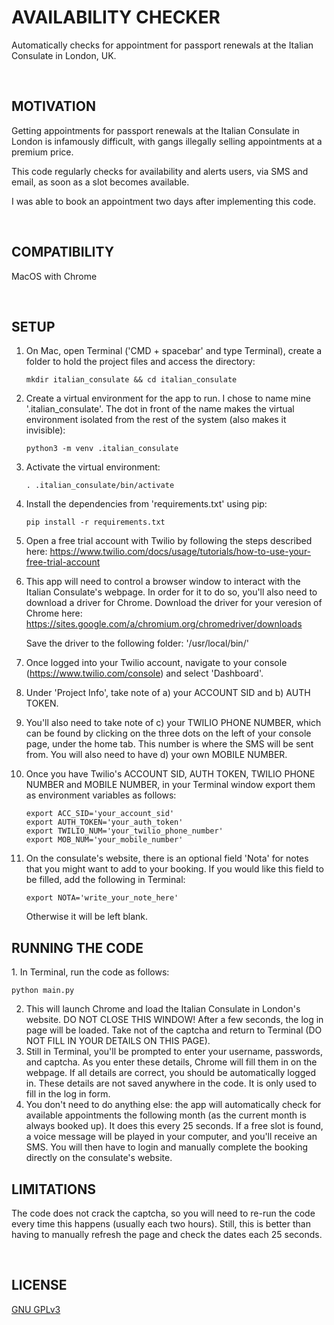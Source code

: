 <h1>AVAILABILITY CHECKER</h1>

<p>Automatically checks for appointment for passport renewals at the Italian Consulate in London, UK.</p>
<br>
<h2>MOTIVATION</h2>
<p>Getting appointments for passport renewals at the Italian Consulate in London is infamously difficult, with gangs illegally selling appointments at a premium price.</p>
<p>This code regularly checks for availability and alerts users, via SMS and email, as soon as a slot becomes available.</p>
<p>I was able to book an appointment two days after implementing this code.</p>
<br>
<h2>COMPATIBILITY</h2>
<p>MacOS with Chrome</p>
<br>
<h2>SETUP</h2>

1. On Mac, open Terminal ('CMD + spacebar' and type Terminal), create a folder to hold the project files and access the directory:

   ```
   mkdir italian_consulate && cd italian_consulate
   ```
2. Create a virtual environment for the app to run. I chose to name mine '.italian_consulate'. The dot in front of the name makes the virtual environment isolated from the rest of the system (also makes it invisible):

   ```
   python3 -m venv .italian_consulate
   ```
3. Activate the virtual environment:

   ```
   . .italian_consulate/bin/activate 
   ```
4. Install the dependencies from 'requirements.txt' using pip:

   ```
   pip install -r requirements.txt
   ```
5. Open a free trial account with Twilio by following the steps described here: https://www.twilio.com/docs/usage/tutorials/how-to-use-your-free-trial-account
   &nbsp;
6. This app will need to control a browser window to interact with the Italian Consulate's webpage. In order for it to do so, you'll also need to download a driver for Chrome. Download the driver for your veresion of Chrome here: https://sites.google.com/a/chromium.org/chromedriver/downloads

   Save the driver to the following folder: '/usr/local/bin/'
   &nbsp;
7. Once logged into your Twilio account, navigate to your console (https://www.twilio.com/console) and select 'Dashboard'.
   &nbsp;
8. Under 'Project Info', take note of
   a) your ACCOUNT SID and
   b) AUTH TOKEN.
   &nbsp;
9. You'll also need to take note of c) your TWILIO PHONE NUMBER, which can be found by clicking on the three dots on the left of your console page, under the home tab. This number is where the SMS will be sent from. You will also need to have d) your own MOBILE NUMBER.
   &nbsp;
10. Once you have Twilio's ACCOUNT SID, AUTH TOKEN, TWILIO PHONE NUMBER and MOBILE NUMBER, in your Terminal window export them as environment variables as follows:

    ```
    export ACC_SID='your_account_sid'
    export AUTH_TOKEN='your_auth_token'
    export TWILIO_NUM='your_twilio_phone_number'
    export MOB_NUM='your_mobile_number'
    ```
11. On the consulate's website, there is an optional field 'Nota' for notes that you might want to add to your booking. If you would like this field to be filled, add the following in Terminal:

    ```
    export NOTA='write_your_note_here'
    ```

    Otherwise it will be left blank.
    &nbsp;
<h2>RUNNING THE CODE</h2>
1. In Terminal, run the code as follows:

```
python main.py 
```

2. This will launch Chrome and load the Italian Consulate in London's website. DO NOT CLOSE THIS WINDOW!
   After a few seconds, the log in page will be loaded. Take not of the captcha and return to Terminal (DO NOT FILL IN YOUR DETAILS ON THIS PAGE).
   &nbsp;
3. Still in Terminal, you'll be prompted to enter your username, passwords, and captcha. As you enter these details, Chrome will fill them in on the webpage. If all details are correct, you should be automatically logged in. These details are not saved anywhere in the code. It is only used to fill in the log in form.
   &nbsp;
4. You don't need to do anything else: the app will automatically check for available appointments the following month (as the current month is always booked up). It does this every 25 seconds.
   If a free slot is found, a voice message will be played in your computer, and you'll receive an SMS. You will then have to login and manually complete the booking directly on the consulate's website.
   &nbsp;
<h2>LIMITATIONS</h2>
<p>The code does not crack the captcha, so you will need to re-run the code every time this happens (usually each two hours). Still, this is better than having to manually refresh the page and check the dates each 25 seconds.</p>
<br>
<h2>LICENSE</h2>
<p><a href='https://choosealicense.com/licenses/gpl-3.0/'>GNU GPLv3</a></p>
